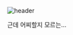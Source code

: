 ![header](https://capsule-render.vercel.app/api?type=slice&color=gradient&height=200&section=header&text=시작이%20반&20render&fontSize=90&fontColor=3F3F3F&fontAlign=75)

근데 어찌할지 모르는...
